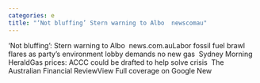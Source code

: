 ```yaml
---
categories: e
title: "‘Not bluffing’ Stern warning to Albo  newscomau"
---
```

‘Not bluffing’: Stern warning to Albo&nbsp;&nbsp;news.com.auLabor fossil fuel brawl flares as party’s environment lobby demands no new gas&nbsp;&nbsp;Sydney Morning HeraldGas prices: ACCC could be drafted to help solve crisis&nbsp;&nbsp;The Australian Financial ReviewView Full coverage on Google New